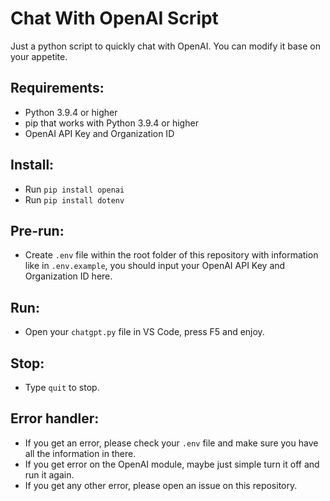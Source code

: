 # Chat With OpenAI Script
Just a python script to quickly chat with OpenAI. You can modify it base on your appetite.

## Requirements:
- Python 3.9.4 or higher
- pip that works with Python 3.9.4 or higher
- OpenAI API Key and Organization ID

## Install:
- Run `pip install openai`
- Run `pip install dotenv`

## Pre-run:
- Create `.env` file within the root folder of this repository with information like in `.env.example`, you should input your OpenAI API Key and Organization ID here.


## Run:
- Open your `chatgpt.py` file in VS Code, press F5 and enjoy.

## Stop:
- Type `quit` to stop.

## Error handler:
- If you get an error, please check your `.env` file and make sure you have all the information in there.
- If you get error on the OpenAI module, maybe just simple turn it off and run it again.
- If you get any other error, please open an issue on this repository.

##